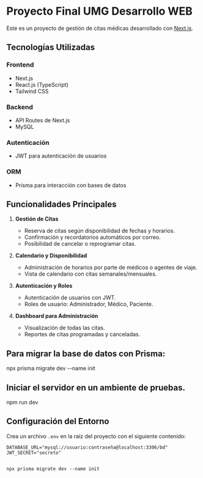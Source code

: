 # Proyecto Final UMG Desarrollo WEB

Este es un proyecto de gestión de citas médicas desarrollado con [Next.js](https://nextjs.org).
## Tecnologías Utilizadas

### **Frontend**
- Next.js
- React.js (TypeScript)
- Tailwind CSS

### **Backend**
- API Routes de Next.js
- MySQL 

### **Autenticación**
- JWT para autenticación de usuarios

### **ORM**
- Prisma  para interacción con bases de datos

## Funcionalidades Principales

1. **Gestión de Citas**
   - Reserva de citas según disponibilidad de fechas y horarios.
   - Confirmación y recordatorios automáticos por correo.
   - Posibilidad de cancelar o reprogramar citas.

2. **Calendario y Disponibilidad**
   - Administración de horarios por parte de médicos o agentes de viaje.
   - Vista de calendario con citas semanales/mensuales.

3. **Autenticación y Roles**
   - Autenticación de usuarios con JWT.
   - Roles de usuario: Administrador, Médico, Paciente.

4. **Dashboard para Administración**
   - Visualización de todas las citas.
   - Reportes de citas programadas y canceladas.



## Para migrar la base de datos con Prisma:

npx prisma migrate dev --name init

## Iniciar el servidor en un ambiente de pruebas.

npm run dev


## Configuración del Entorno

Crea un archivo `.env` en la raíz del proyecto con el siguiente contenido:

```env
DATABASE_URL="mysql://usuario:contraseña@localhost:3306/bd"
JWT_SECRET="secreto"


npx prisma migrate dev --name init

